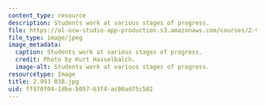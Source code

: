 ```yaml
---
content_type: resource
description: Students work at various stages of progress.
file: https://ol-ocw-studio-app-production.s3.amazonaws.com/courses/2-993-special-topics-in-mechanical-engineering-the-art-and-science-of-boat-design-january-iap-2007/ff970f041dbeb05763f4ac00ad75c582_2993038.jpg
file_type: image/jpeg
image_metadata:
  caption: Students work at various stages of progress.
  credit: Photo by Kurt Hasselbalch.
  image-alt: Students work at various stages of progress.
resourcetype: Image
title: 2.993 038.jpg
uid: ff970f04-1dbe-b057-63f4-ac00ad75c582
---
```

